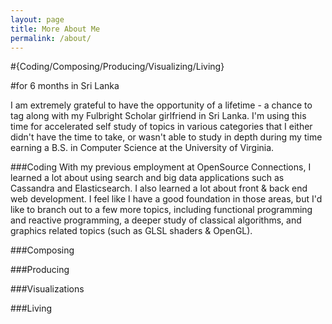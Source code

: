 ```yaml
---
layout: page
title: More About Me 
permalink: /about/
---
```

#{Coding/Composing/Producing/Visualizing/Living}

#for 6 months in Sri Lanka

I am extremely grateful to have the opportunity of a lifetime - a chance to tag along with my Fulbright Scholar girlfriend in Sri Lanka. I'm using this time for accelerated self study of topics in various categories that I either didn't have the time to take, or wasn't able to study in depth during my time earning a B.S. in Computer Science at the University of Virginia. 

###Coding
With my previous employment at OpenSource Connections, I learned a lot about using search and big data applications such as Cassandra and Elasticsearch. I also learned a lot about front & back end web development. I feel like I have a good foundation in those areas, but I'd like to branch out to a few more topics, including functional programming and reactive programming, a deeper study of classical algorithms, and graphics related topics (such as GLSL shaders & OpenGL).

###Composing

###Producing

###Visualizations

###Living


